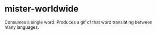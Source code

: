# mister-worldwide
Consumes a single word. Produces a gif of that word translating between many languages.
